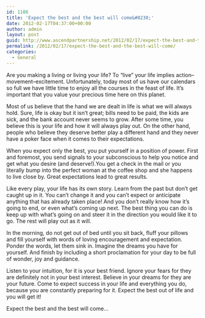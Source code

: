 ```yaml
---
id: 1106
title: 'Expect the best and the best will come&#8230;'
date: 2012-02-17T04:37:00+00:00
author: admin
layout: post
guid: http://www.ascendpartnership.net/2012/02/17/expect-the-best-and-the-best-will-come/
permalink: /2012/02/17/expect-the-best-and-the-best-will-come/
categories:
  - General
---
```

Are you making a living or living your life? To &#8220;live&#8221; your life implies action&#8211;movement&#8211;excitement. Unfortunately, today most of us have our calendars so full we have little time to enjoy all the courses in the feast of life. It&#8217;s important that you value your precious time here on this planet.

Most of us believe that the hand we are dealt in life is what we will always hold. Sure, life is okay but it isn&#8217;t great; bills need to be paid, the kids are sick, and the bank account never seems to grow. After some time, you believe this is your life and how it will always play out. On the other hand, people who believe they deserve better play a different hand and they never have a poker face when it comes to their expectations.

When you expect only the best, you put yourself in a position of power. First and foremost, you send signals to your subconscious to help you notice and get what you desire (and deserve!).You get a check in the mail or you literally bump into the perfect woman at the coffee shop and she happens to live close by. Great expectations lead to great results.

Like every play, your life has its own story. Learn from the past but don&#8217;t get caught up in it. You can&#8217;t change it and you can&#8217;t expect or anticipate anything that has already taken place! And you don&#8217;t really know how it&#8217;s going to end, or even what&#8217;s coming up next. The best thing you can do is keep up with what&#8217;s going on and steer it in the direction you would like it to go. The rest will play out as it will.

In the morning, do not get out of bed until you sit back, fluff your pillows and fill yourself with words of loving encouragement and expectation. Ponder the words, let them sink in. Imagine the dreams you have for yourself. And finish by including a short proclamation for your day to be full of wonder, joy and guidance.

Listen to your intuition, for it is your best friend. Ignore your fears for they are definitely not in your best interest. Believe in your dreams for they are your future. Come to expect success in your life and everything you do, because you are constantly preparing for it. Expect the best out of life and you will get it!

Expect the best and the best will come&#8230;